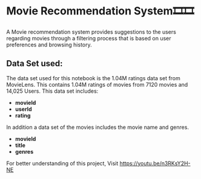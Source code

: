 # Movie Recommendation System🎞🎞
A Movie recommendation system provides suggestions to the users regarding movies through a filtering process that is based on user preferences and browsing history.

## Data Set used:
The data set used for this notebook is the 1.04M ratings data set from MovieLens. This contains 1.04M ratings of movies from 7120 movies and 14,025 Users. This data set includes:

* **movieId**
* **userId**
* **rating**

In addition a data set of the movies includes the movie name and genres.
* **movieId**
* **title**
* **genres**

For better understanding of this project, Visit https://youtu.be/n3RKsY2H-NE
